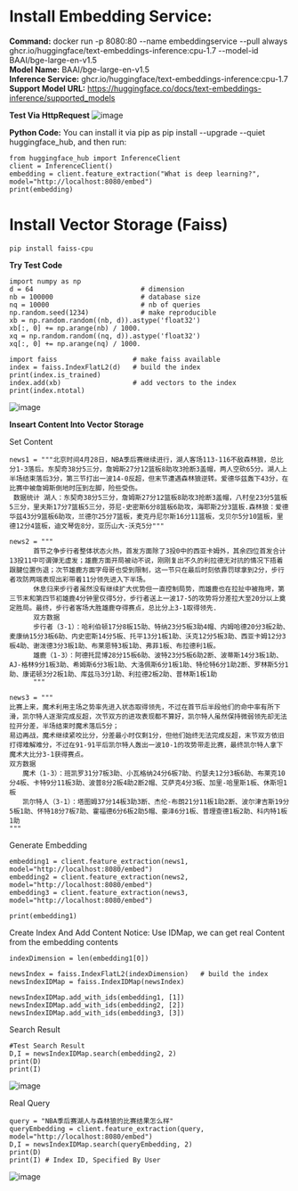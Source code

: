 # Install Embedding Service:  
**Command:** docker run -p 8080:80 --name embeddingservice --pull always ghcr.io/huggingface/text-embeddings-inference:cpu-1.7 --model-id BAAI/bge-large-en-v1.5  
**Model Name:** BAAI/bge-large-en-v1.5  
**Inference Service:** ghcr.io/huggingface/text-embeddings-inference:cpu-1.7  
**Support Model URL:** https://huggingface.co/docs/text-embeddings-inference/supported_models  

**Test Via HttpRequest**
![image](https://github.com/user-attachments/assets/527a6d14-e982-487b-b85e-4f68b1990e08)

**Python Code:** 
You can install it via pip as pip install --upgrade --quiet huggingface_hub, and then run:
```
from huggingface_hub import InferenceClient  
client = InferenceClient()  
embedding = client.feature_extraction("What is deep learning?", model="http://localhost:8080/embed")  
print(embedding)
```

# Install Vector Storage (Faiss)
```
pip install faiss-cpu
```
**Try Test Code**
```
import numpy as np
d = 64                           # dimension
nb = 100000                      # database size
nq = 10000                       # nb of queries
np.random.seed(1234)             # make reproducible
xb = np.random.random((nb, d)).astype('float32')
xb[:, 0] += np.arange(nb) / 1000.
xq = np.random.random((nq, d)).astype('float32')
xq[:, 0] += np.arange(nq) / 1000.

import faiss                   # make faiss available
index = faiss.IndexFlatL2(d)   # build the index
print(index.is_trained)
index.add(xb)                  # add vectors to the index
print(index.ntotal)
```
![image](https://github.com/user-attachments/assets/1e694feb-4f74-48d8-bb18-d098c072c08b)

**Inseart Content Into Vector Storage**

Set Content
```
news1 = """北京时间4月28日，NBA季后赛继续进行，湖人客场113-116不敌森林狼，总比分1-3落后。东契奇38分5三分，詹姆斯27分12篮板8助攻3抢断3盖帽，两人空砍65分。湖人上半场结束落后3分，第三节打出一波14-0反超，但末节遭遇森林狼逆转。爱德华兹轰下43分，在比赛中被詹姆斯倒地时压到左脚，险些受伤。 
 数据统计 湖人：东契奇38分5三分，詹姆斯27分12篮板8助攻3抢断3盖帽，八村垒23分5篮板5三分，里夫斯17分7篮板5三分，芬尼-史密斯6分8篮板6助攻，海耶斯2分3篮板.森林狼：爱德华兹43分9篮板6助攻，兰德尔25分7篮板，麦克丹尼尔斯16分11篮板，戈贝尔5分10篮板，里德12分4篮板，迪文琴佐8分，亚历山大-沃克5分"""

news2 = """
      首节之争步行者整体状态火热，首发方面除了3投0中的西亚卡姆外，其余四位首发合计13投11中可谓弹无虚发；雄鹿方面开局被动不说，刚刚复出不久的利拉德无对抗的情况下捂着跟腱位置伤退；次节雄鹿方面字母哥也受到限制，这一节只在最后时刻依靠罚球拿到2分，步行者攻防两端表现出彩带着11分领先进入下半场。
      休息归来步行者虽然没有继续扩大优势但一直控制局势，而雄鹿也在拉扯中被拖垮，第三节末和第四节初雄鹿4分钟里仅得5分，步行者送上一波17-5的攻势将分差拉大至20分以上奠定胜局。最终，步行者客场大胜雄鹿夺得赛点，总比分上3-1取得领先.
      双方数据
      步行者（3-1）：哈利伯顿17分8板15助、特纳23分5板3助4帽、内姆哈德20分3板2助、麦康纳15分3板6助、内史密斯14分5板、托平13分1板1助、沃克12分5板3助、西亚卡姆12分3板4助、谢泼德3分3板1助、布莱恩特3板1助、弗菲1板、布拉德利1板。
      雄鹿（1-3）：阿德托昆博28分15板6助、波特23分5板6助2断、波蒂斯14分3板1助、AJ-格林9分1板3助、希姆斯6分3板1助、大洛佩斯6分1板1助、特伦特6分1助2断、罗林斯5分1助、康诺顿3分2板1助、库兹马3分1助、利拉德2板2助、普林斯1板1助
      """

news3 = """ 
比赛上来，魔术利用主场之势率先进入状态取得领先，不过在首节后半段他们的命中率有所下滑，凯尔特人逐渐完成反超，次节双方的进攻表现都不算好，凯尔特人虽然保持微弱领先却无法拉开分差，半场结束时魔术落后5分；
易边再战，魔术继续紧咬比分，分差最小时仅剩1分，但他们始终无法完成反超，末节双方依旧打得难解难分，不过在91-91平后凯尔特人轰出一波10-1的攻势带走比赛，最终凯尔特人拿下魔术大比分3-1获得赛点。
双方数据
　　魔术（1-3）：班凯罗31分7板3助、小瓦格纳24分6板7助、约瑟夫12分3板6助、布莱克10分4板、卡特9分11板3助、波普8分2板4助2断2帽、艾萨克4分3板、加里-哈里斯1板、休斯坦1板
　　凯尔特人（3-1）：塔图姆37分14板3助3断、杰伦-布朗21分11板1助2断、波尔津吉斯19分5板1助、怀特18分7板7助、霍福德6分6板2助5帽、豪泽6分1板、普理查德1板2助、科内特1板1助
"""
```

Generate Embedding
```
embedding1 = client.feature_extraction(news1, model="http://localhost:8080/embed")
embedding2 = client.feature_extraction(news2, model="http://localhost:8080/embed")
embedding3 = client.feature_extraction(news3, model="http://localhost:8080/embed")

print(embedding1)
```

Create Index And Add Content
Notice: Use IDMap, we can get real Content from the embedding contents
```
indexDimension = len(embedding1[0])

newsIndex = faiss.IndexFlatL2(indexDimension)   # build the index
newsIndexIDMap = faiss.IndexIDMap(newsIndex)

newsIndexIDMap.add_with_ids(embedding1, [1])
newsIndexIDMap.add_with_ids(embedding2, [2])
newsIndexIDMap.add_with_ids(embedding3, [3])
```

Search Result

```
#Test Search Result
D,I = newsIndexIDMap.search(embedding2, 2)
print(D)
print(I)
```
![image](https://github.com/user-attachments/assets/739a9f47-dcca-4e36-adb2-a9581153fbf2)

Real Query
```
query = "NBA季后赛湖人与森林狼的比赛结果怎么样"
queryEmbedding = client.feature_extraction(query, model="http://localhost:8080/embed")
D,I = newsIndexIDMap.search(queryEmbedding, 2)
print(D)
print(I) # Index ID, Specified By User
```
![image](https://github.com/user-attachments/assets/d7899959-78a9-421c-8a42-decd54fb7e67)


